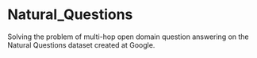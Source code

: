 # Natural_Questions
Solving the problem of multi-hop open domain question answering on the Natural Questions dataset created at Google.
